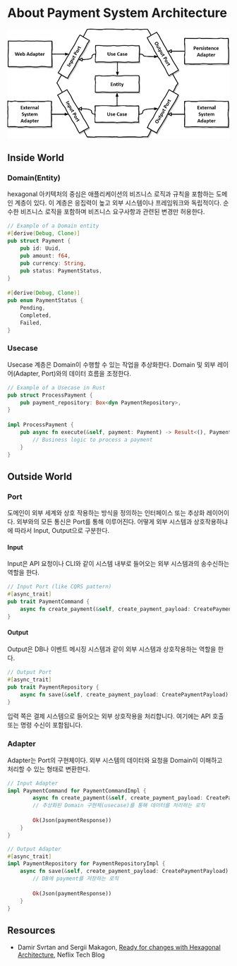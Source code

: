 # About Payment System Architecture 
![Hexagonal Architecture](img/hexagonal-architecture.png)

## Inside World
### Domain(Entity)
hexagonal 아키텍처의 중심은 애플리케이션의 비즈니스 로직과 규칙을 포함하는 도메인 계층이 있다. 이 계층은 응집력이 높고 외부 시스템이나 프레임워크와 독립적이다. 순수한 비즈니스 로직을 포함하며 비즈니스 요구사항과 관련된 변경만 허용한다.

```rust
// Example of a Domain entity 
#[derive(Debug, Clone)]
pub struct Payment {
    pub id: Uuid,
    pub amount: f64,
    pub currency: String,
    pub status: PaymentStatus,
}

#[derive(Debug, Clone)]
pub enum PaymentStatus {
    Pending,
    Completed,
    Failed,
}
```

### Usecase
Usecase 계층은 Domain이 수행할 수 있는 작업을 추상화한다. Domain 및 외부 레이어(Adapter, Port)와의 데이터 흐름을 조정한다. 

```rust 
// Example of a Usecase in Rust
pub struct ProcessPayment {
    pub payment_repository: Box<dyn PaymentRepository>,
}

impl ProcessPayment {
    pub async fn execute(&self, payment: Payment) -> Result<(), PaymentError> {
        // Business logic to process a payment
    }
}
```

## Outside World
### Port
도메인이 외부 세계와 상호 작용하는 방식을 정의하는 인터페이스 또는 추상화 레이어이다. 외부와의 모든 통신은 Port를 통해 이루어진다. 어떻게 외부 시스템과 상호작용하냐에 따라서 Input, Output으로 구분한다. 

#### Input
Input은 API 요청이나 CLI와 같이 시스템 내부로 들어오는 외부 시스템과의 송수신하는 역할을 한다. 
```rust
// Input Port (like CQRS pattern)
#[async_trait]
pub trait PaymentCommand {
    async fn create_payment(&self, create_payment_payload: CreatePaymentPayload) -> Result<PaymentResponse>;
}
```

#### Output
Output은 DB나 이벤트 메시징 시스템과 같이 외부 시스템과 상호작용하는 역할을 한다. 
```rust
// Output Port
#[async_trait]
pub trait PaymentRepository {
    async fn save(&self, create_payment_payload: CreatePaymentPayload) -> Result<PaymentResponse>;
}
```

입력 쪽은 결제 시스템으로 들어오는 외부 상호작용을 처리합니다. 여기에는 API 호출 또는 명령 수신이 포함됩니다.

### Adapter
Adapter는 Port의 구현체이다. 외부 시스템의 데이터와 요청을 Domain이 이해하고 처리할 수 있는 형태로 변환한다.

```rust
// Input Adapter 
impl PaymentCommand for PaymentCommandImpl {
        async fn create_payment(&self, create_payment_payload: CreatePaymentPayload) -> Result<PaymentResponse> {
        // 추상화된 Domain 구현체(usecase)를 통해 데이터를 처리하는 로직

        Ok(Json(paymentResponse))
    }
}
```

```rust
// Output Adapter
#[async_trait]
impl PaymentRepository for PaymentRepositoryImpl {
    async fn save(&self, create_payment_payload: CreatePaymentPayload) -> Result<PaymentResponse> {
        // DB에 payment를 저장하는 로직 

        Ok(Json(paymentResponse))
    }
}
```

## Resources
- Damir Svrtan and Sergii Makagon, [Ready for changes with Hexagonal Architecture](https://netflixtechblog.com/ready-for-changes-with-hexagonal-architecture-b315ec967749), Neflix Tech Blog